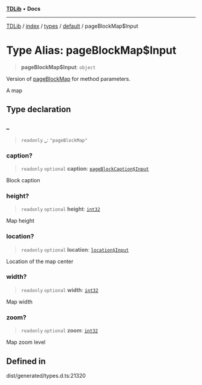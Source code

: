[**TDLib**](../../../../../../README.md) • **Docs**

***

[TDLib](../../../../../../modules.md) / [index](../../../../../README.md) / [types](../../../README.md) / [default](../README.md) / pageBlockMap$Input

# Type Alias: pageBlockMap$Input

> **pageBlockMap$Input**: `object`

Version of [pageBlockMap](pageBlockMap.md) for method parameters.

A map

## Type declaration

### \_

> `readonly` **\_**: `"pageBlockMap"`

### caption?

> `readonly` `optional` **caption**: [`pageBlockCaption$Input`](pageBlockCaption$Input.md)

Block caption

### height?

> `readonly` `optional` **height**: [`int32`](int32.md)

Map height

### location?

> `readonly` `optional` **location**: [`location$Input`](location$Input.md)

Location of the map center

### width?

> `readonly` `optional` **width**: [`int32`](int32.md)

Map width

### zoom?

> `readonly` `optional` **zoom**: [`int32`](int32.md)

Map zoom level

## Defined in

dist/generated/types.d.ts:21320
